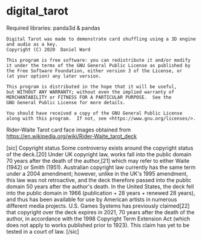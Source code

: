 # digital_tarot

Required libraries: panda3d & pandas

    Digital Tarot was made to demonstrate card shuffling using a 3D engine and audio as a key.
    Copyright (C) 2020  Daniel Ward

    This program is free software: you can redistribute it and/or modify
    it under the terms of the GNU General Public License as published by
    the Free Software Foundation, either version 3 of the License, or
    (at your option) any later version.

    This program is distributed in the hope that it will be useful,
    but WITHOUT ANY WARRANTY; without even the implied warranty of
    MERCHANTABILITY or FITNESS FOR A PARTICULAR PURPOSE.  See the
    GNU General Public License for more details.

    You should have received a copy of the GNU General Public License
    along with this program.  If not, see <https://www.gnu.org/licenses/>.
    
Rider-Waite Tarot card face images obtained from https://en.wikipedia.org/wiki/Rider-Waite_tarot_deck

[sic]
Copyright status
Some controversy exists around the copyright status of the deck.[20] Under UK copyright law, works fall into the public domain 70 years after the death of the author,[21] which may refer to either Waite (1942) or Smith (1951). Australian copyright law currently has the same term under a 2004 amendment; however, unlike in the UK's 1995 amendment, this law was not retroactive, and the deck therefore passed into the public domain 50 years after the author's death. In the United States, the deck fell into the public domain in 1966 (publication + 28 years + renewed 28 years), and thus has been available for use by American artists in numerous different media projects. U.S. Games Systems has previously claimed[22] that copyright over the deck expires in 2021, 70 years after the death of the author, in accordance with the 1998 Copyright Term Extension Act (which does not apply to works published prior to 1923). This claim has yet to be tested in a court of law. 
[/sic]
